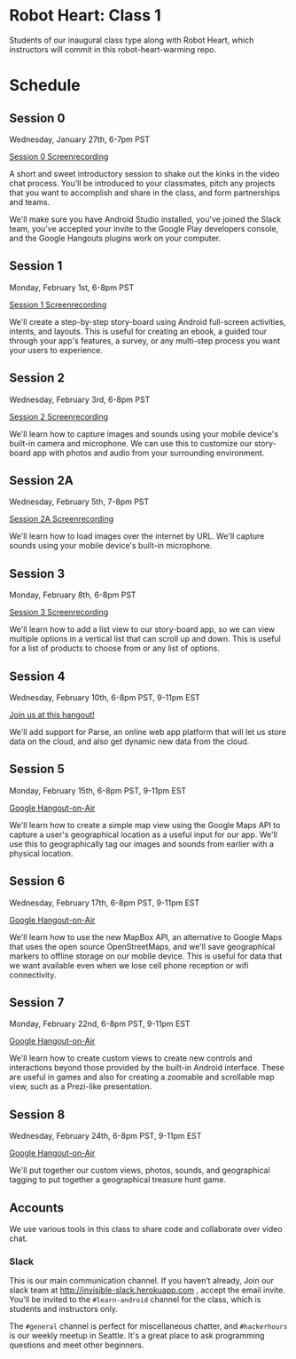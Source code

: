 # Robot Heart: Class 1

Students of our inaugural class type along with Robot Heart, which instructors will commit in this robot-heart-warming repo.

# Schedule

## Session 0

Wednesday, January 27th, 6-7pm PST

[Session 0 Screenrecording](https://www.youtube.com/watch?feature=player_embedded&v=JdHxdaQ6GEg)

A short and sweet introductory session to shake out the kinks in the video chat process. You'll be introduced to your classmates, pitch any projects that you want to accomplish and share in the class, and form partnerships and teams.

We'll make sure you have Android Studio installed, you've joined the Slack team, you've accepted your invite to the Google Play developers console, and the Google Hangouts plugins work on your computer.

## Session 1

Monday, February 1st, 6-8pm PST

[Session 1 Screenrecording](https://www.youtube.com/watch?feature=player_embedded&v=rISH4tknayM)


 We'll create a step-by-step story-board using Android full-screen activities, intents, and layouts. This is useful for creating an ebook, a guided tour through your app's features, a survey, or any multi-step process you want your users to experience.

## Session 2

Wednesday, February 3rd, 6-8pm PST

[Session 2 Screenrecording](https://www.youtube.com/watch?feature=player_embedded&v=V39u-t6etp0)

We'll learn how to capture images and sounds using your mobile device's built-in camera and microphone. We can use this to customize our story-board app with photos and audio from your surrounding environment.

## Session 2A

Wednesday, February 5th, 7-8pm PST

[Session 2A Screenrecording](https://youtu.be/26qvGlwFl9U)

We'll learn how to load images over the internet by URL. We'll capture sounds using your mobile device's built-in microphone.

## Session 3

Monday, February 8th, 6-8pm PST

[Session 3 Screenrecording](http://youtu.be/EdaO63rSmO0)

We'll learn how to add a list view to our story-board app, so we can view multiple options in a vertical list that can scroll up and down. This is useful for a list of products to choose from or any list of options.

## Session 4

Wednesday, February 10th, 6-8pm PST, 9-11pm EST

[Join us at this hangout!](https://hangouts.google.com/call/ywdsp4wem6dkzhrxqh3xj4v4jaa)

We'll add support for Parse, an online web app platform that will let us store data on the cloud, and also get dynamic new data from the cloud.

## Session 5

Monday, February 15th, 6-8pm PST, 9-11pm EST

[Google Hangout-on-Air](https://plus.google.com/events/cdfm6n7tl8fv7rnmhbm7kfba818)

We'll learn how to create a simple map view using the Google Maps API to capture a user's geographical location as a useful input for our app. We'll use this to geographically tag our images and sounds from earlier with a physical location.

## Session 6

Wednesday, February 17th, 6-8pm PST, 9-11pm EST

[Google Hangout-on-Air](https://plus.google.com/events/c634o8lua297u9fgmdkv0tng3q8)

We'll learn how to use the new MapBox API, an alternative to Google Maps that uses the open source OpenStreetMaps, and we'll save geographical markers to offline storage on our mobile device. This is useful for data that we want available even when we lose cell phone reception or wifi connectivity.

## Session 7

Monday, February 22nd, 6-8pm PST, 9-11pm EST

[Google Hangout-on-Air](https://plus.google.com/events/c6if79uhoho5kg4gg0hlch2v43k)

We'll learn how to create custom views to create new controls and interactions beyond those provided by the built-in Android interface. These are useful in games and also for creating a zoomable and scrollable map view, such as a Prezi-like presentation.

## Session 8

Wednesday, February 24th, 6-8pm PST, 9-11pm EST

[Google Hangout-on-Air](https://plus.google.com/events/crr30i7qosao8fg04h17vabidd0)

We'll put together our custom views, photos, sounds, and geographical tagging to put together a geographical treasure hunt game.

## Accounts

We use various tools in this class to share code and
collaborate over video chat.

### Slack

This is our main communication channel.
If you haven’t already, Join our slack team at http://invisible-slack.herokuapp.com , accept the email invite.
You'll be invited to the `#learn-android` channel for
the class, which is students and instructors only.

The `#general` channel is perfect for miscellaneous
chatter, and `#hackerhours` is our weekly meetup
in Seattle. It's a great place to ask programming
questions and meet other beginners.
